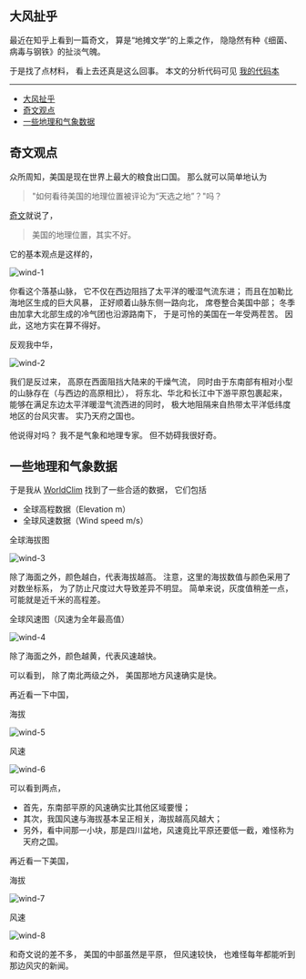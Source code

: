 ## 大风扯乎

最近在知乎上看到一篇奇文，
算是“地摊文学”的上乘之作，
隐隐然有种《细菌、病毒与钢铁》的扯淡气魄。

于是找了点材料，
看上去还真是这么回事。
本文的分析代码可见
[我的代码本](https://observablehq.com/d/4037ab90a91424a7 "我的代码本")

---

- [大风扯乎](#大风扯乎)
- [奇文观点](#奇文观点)
- [一些地理和气象数据](#一些地理和气象数据)

## 奇文观点

众所周知，美国是现在世界上最大的粮食出口国。
那么就可以简单地认为

> "如何看待美国的地理位置被评论为“天选之地”？"吗？

[奇文](https://www.zhihu.com/question/62469886/answer/2426749344 "奇文")就说了，

> 美国的地理位置，其实不好。

它的基本观点是这样的，

![wind-1](./wind-1.png)

你看这个落基山脉，
它不仅在西边阻挡了太平洋的暧湿气流东进；
而且在加勒比海地区生成的巨大风暴，
正好顺着山脉东侧一路向北，
席卷整合美国中部；
冬季由加拿大北部生成的冷气团也沿源路南下，
于是可怜的美国在一年受两茬苦。
因此，这地方实在算不得好。

反观我中华，

![wind-2](./wind-2.png)

我们是反过来，
高原在西面阻挡大陆来的干燥气流，
同时由于东南部有相对小型的山脉存在（与西边的高原相比），
将东北、华北和长江中下游平原包裹起来，
能够在满足东边太平洋暖湿气流西进的同时，
极大地阻隔来自热带太平洋低纬度地区的台风灾害。
实乃天府之国也。

他说得对吗？
我不是气象和地理专家。
但不妨碍我很好奇。

## 一些地理和气象数据

于是我从
[WorldClim](https://www.worldclim.org/data/worldclim21.html "WorldClim")
找到了一些合适的数据，
它们包括

- 全球高程数据（Elevation m）
- 全球风速数据（Wind speed m/s）

全球海拔图

![wind-3](./wind-3.png)

除了海面之外，颜色越白，代表海拔越高。
注意，这里的海拔数值与颜色采用了对数坐标系，
为了防止尺度过大导致差异不明显。
简单来说，灰度值稍差一点，可能就是近千米的高程差。

全球风速图（风速为全年最高值）

![wind-4](./wind-4.png)

除了海面之外，颜色越黄，代表风速越快。

可以看到，
除了南北两级之外，
美国那地方风速确实是快。

再近看一下中国，

海拔

![wind-5](./wind-5.png)

风速

![wind-6](./wind-6.png)

可以看到两点，

- 首先，东南部平原的风速确实比其他区域要慢；
- 其次，我国风速与海拔基本呈正相关，海拔越高风越大；
- 另外，看中间那一小块，那是四川盆地，风速竟比平原还要低一截，难怪称为天府之国。

再近看一下美国，

海拔

![wind-7](./wind-7.png)

风速

![wind-8](./wind-8.png)

和奇文说的差不多，
美国的中部虽然是平原，
但风速较快，
也难怪每年都能听到那边风灾的新闻。